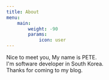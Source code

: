 ```yaml
---
title: About
menu:
    main: 
        weight: -90
        params:
            icon: user
---
```


Nice to meet you, My name is PETE.  
I'm software developer in South Korea.  
Thanks for coming to my blog.  